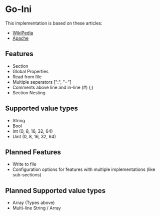 # Go-Ini

This implementation is based on these articles:
- [WikiPedia](https://en.wikipedia.org/wiki/INI_file) 
- [Apache](http://commons.apache.org/proper/commons-configuration/apidocs/org/apache/commons/configuration2/INIConfiguration.html)

## Features

- Section
- Global Properties
- Read from file
- Multiple seperators [":", "="]
- Comments above line and in-line (#) (;)
- Section Nesting

## Supported value types

- String
- Bool
- Int (0, 8, 16, 32, 64)
- Uint (0, 8, 16, 32, 64)

## Planned Features

- Write to file
- Configuration options for features with multiple implementations (like sub-sections)

## Planned Supported value types

- Array (Types above)
- Multi-line String / Array
